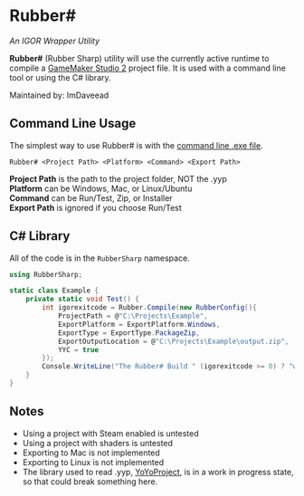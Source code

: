 # Rubber\#
*An IGOR Wrapper Utility*

**Rubber#** (Rubber Sharp) utility will use the currently active runtime to compile a [GameMaker Studio 2](https://www.yoyogames.com/) project file. It is used with a command line tool or using the C# library.

Maintained by: ImDaveead

## Command Line Usage
The simplest way to use Rubber# is with the [command line .exe file](https://github.com/GameMakerDiscord/RubberSharp/releases/latest).

`Rubber# <Project Path> <Platform> <Command> <Export Path>`

**Project Path** is the path to the project folder, NOT the .yyp<br>
**Platform** can be Windows, Mac, or Linux/Ubuntu<br>
**Command** can be Run/Test, Zip, or Installer<br>
**Export Path** is ignored if you choose Run/Test<br>

## C\# Library
All of the code is in the `RubberSharp` namespace.
```csharp
using RubberSharp;

static class Example {
    private static void Test() {
        int igorexitcode = Rubber.Compile(new RubberConfig(){
            ProjectPath = @"C:\Projects\Example",
            ExportPlatform = ExportPlatform.Windows,
            ExportType = ExportType.PackageZip,
            ExportOutputLocation = @"C:\Projects\Example\output.zip",
            YYC = true
        });
        Console.WriteLine("The Rubber# Build " (igorexitcode >= 0) ? "was successful" : "failed!");
    }
}
```

## Notes
- Using a project with Steam enabled is untested
- Using a project with shaders is untested
- Exporting to Mac is not implemented
- Exporting to Linux is not implemented
- The library used to read .yyp, [YoYoProject](https://github.com/GameMakerDiscord/YoYoProject), is in a work in progress state, so that could break something here.
